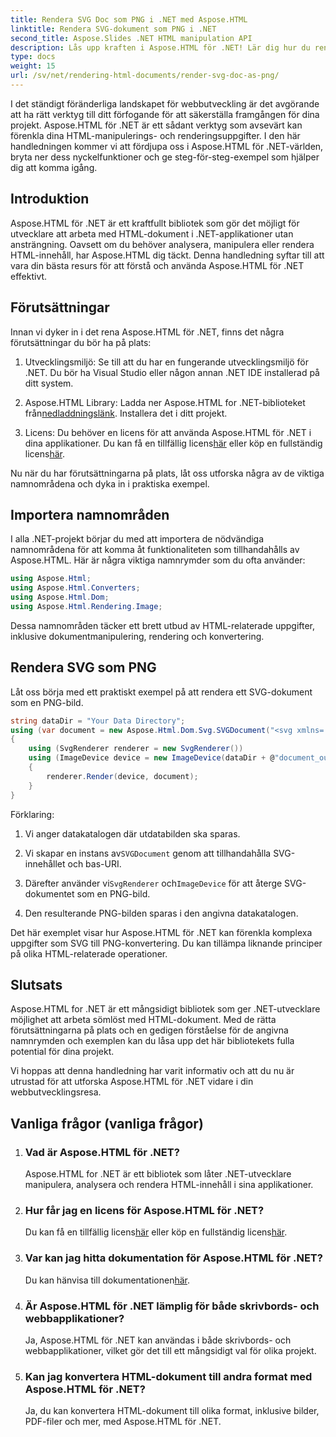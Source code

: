 ```yaml
---
title: Rendera SVG Doc som PNG i .NET med Aspose.HTML
linktitle: Rendera SVG-dokument som PNG i .NET
second_title: Aspose.Slides .NET HTML manipulation API
description: Lås upp kraften i Aspose.HTML för .NET! Lär dig hur du renderar SVG-dokument som PNG utan ansträngning. Dyk ner i steg-för-steg-exempel och vanliga frågor. Börja nu!
type: docs
weight: 15
url: /sv/net/rendering-html-documents/render-svg-doc-as-png/
---
```


I det ständigt föränderliga landskapet för webbutveckling är det avgörande att ha rätt verktyg till ditt förfogande för att säkerställa framgången för dina projekt. Aspose.HTML för .NET är ett sådant verktyg som avsevärt kan förenkla dina HTML-manipulerings- och renderingsuppgifter. I den här handledningen kommer vi att fördjupa oss i Aspose.HTML för .NET-världen, bryta ner dess nyckelfunktioner och ge steg-för-steg-exempel som hjälper dig att komma igång.

## Introduktion

Aspose.HTML för .NET är ett kraftfullt bibliotek som gör det möjligt för utvecklare att arbeta med HTML-dokument i .NET-applikationer utan ansträngning. Oavsett om du behöver analysera, manipulera eller rendera HTML-innehåll, har Aspose.HTML dig täckt. Denna handledning syftar till att vara din bästa resurs för att förstå och använda Aspose.HTML för .NET effektivt.

## Förutsättningar

Innan vi dyker in i det rena Aspose.HTML för .NET, finns det några förutsättningar du bör ha på plats:

1. Utvecklingsmiljö: Se till att du har en fungerande utvecklingsmiljö för .NET. Du bör ha Visual Studio eller någon annan .NET IDE installerad på ditt system.

2.  Aspose.HTML Library: Ladda ner Aspose.HTML for .NET-biblioteket från[nedladdningslänk](https://releases.aspose.com/html/net/). Installera det i ditt projekt.

3.  Licens: Du behöver en licens för att använda Aspose.HTML för .NET i dina applikationer. Du kan få en tillfällig licens[här](https://purchase.aspose.com/temporary-license/) eller köp en fullständig licens[här](https://purchase.aspose.com/buy).

Nu när du har förutsättningarna på plats, låt oss utforska några av de viktiga namnområdena och dyka in i praktiska exempel.

## Importera namnområden

I alla .NET-projekt börjar du med att importera de nödvändiga namnområdena för att komma åt funktionaliteten som tillhandahålls av Aspose.HTML. Här är några viktiga namnrymder som du ofta använder:

```csharp
using Aspose.Html;
using Aspose.Html.Converters;
using Aspose.Html.Dom;
using Aspose.Html.Rendering.Image;
```

Dessa namnområden täcker ett brett utbud av HTML-relaterade uppgifter, inklusive dokumentmanipulering, rendering och konvertering.

## Rendera SVG som PNG

Låt oss börja med ett praktiskt exempel på att rendera ett SVG-dokument som en PNG-bild.

```csharp
string dataDir = "Your Data Directory";
using (var document = new Aspose.Html.Dom.Svg.SVGDocument("<svg xmlns='http://www.w3.org/2000/svg'><circle cx='50' cy='50' r='40'/></svg>", @"c:\work\"))
{
    using (SvgRenderer renderer = new SvgRenderer())
    using (ImageDevice device = new ImageDevice(dataDir + @"document_out.png"))
    {
        renderer.Render(device, document);
    }
}
```

Förklaring:

1. Vi anger datakatalogen där utdatabilden ska sparas.

2.  Vi skapar en instans av`SVGDocument` genom att tillhandahålla SVG-innehållet och bas-URI.

3.  Därefter använder vi`SvgRenderer` och`ImageDevice` för att återge SVG-dokumentet som en PNG-bild.

4. Den resulterande PNG-bilden sparas i den angivna datakatalogen.

Det här exemplet visar hur Aspose.HTML för .NET kan förenkla komplexa uppgifter som SVG till PNG-konvertering. Du kan tillämpa liknande principer på olika HTML-relaterade operationer.

## Slutsats

Aspose.HTML for .NET är ett mångsidigt bibliotek som ger .NET-utvecklare möjlighet att arbeta sömlöst med HTML-dokument. Med de rätta förutsättningarna på plats och en gedigen förståelse för de angivna namnrymden och exemplen kan du låsa upp det här bibliotekets fulla potential för dina projekt.

Vi hoppas att denna handledning har varit informativ och att du nu är utrustad för att utforska Aspose.HTML för .NET vidare i din webbutvecklingsresa.

## Vanliga frågor (vanliga frågor)

1. ### Vad är Aspose.HTML för .NET?
   Aspose.HTML for .NET är ett bibliotek som låter .NET-utvecklare manipulera, analysera och rendera HTML-innehåll i sina applikationer.

2. ### Hur får jag en licens för Aspose.HTML för .NET?
    Du kan få en tillfällig licens[här](https://purchase.aspose.com/temporary-license/) eller köp en fullständig licens[här](https://purchase.aspose.com/buy).

3. ### Var kan jag hitta dokumentation för Aspose.HTML för .NET?
    Du kan hänvisa till dokumentationen[här](https://reference.aspose.com/html/net/).

4. ### Är Aspose.HTML för .NET lämplig för både skrivbords- och webbapplikationer?
   Ja, Aspose.HTML för .NET kan användas i både skrivbords- och webbapplikationer, vilket gör det till ett mångsidigt val för olika projekt.

5. ### Kan jag konvertera HTML-dokument till andra format med Aspose.HTML för .NET?
   Ja, du kan konvertera HTML-dokument till olika format, inklusive bilder, PDF-filer och mer, med Aspose.HTML för .NET.
